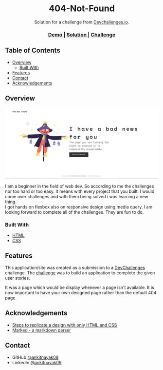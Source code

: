 <!-- Please update value in the {}  -->

<h1 align="center">404-Not-Found</h1>

<div align="center">
   Solution for a challenge from  <a href="http://devchallenges.io" target="_blank">Devchallenges.io</a>.
</div>

<div align="center">
  <h3>
    <a href="https://ankitnayak09.github.io/Devchallenge-404-not-found-/">
      Demo
    </a>
    <span> | </span>
    <a href="https://github.com/ankitnayak09/Devchallenge-404-not-found-">
      Solution
    </a>
    <span> | </span>
    <a href="https://devchallenges.io/challenges/wBunSb7FPrIepJZAg0sY">
      Challenge
    </a>
  </h3>
</div>

<!-- TABLE OF CONTENTS -->

## Table of Contents

- [Overview](#overview)
  - [Built With](#built-with)
- [Features](#features)
- [Contact](#contact)
- [Acknowledgements](#acknowledgements)

<!-- OVERVIEW -->

## Overview

![screenshot](Desktop-View.jpg)


I am a beginner in the field of web dev. So according to me the challenges nor too hard or too easy. It means with every project that you built. I would come over challenges and with them being solved i was learning a new thing.  
I got hands on flexbox also on responsive design using media query. 
I am looking forward to complete all of the challenges. They are fun to do.
### Built With

- [HTML](https://www.w3schools.com/html/default.asp)
- [CSS](https://www.w3schools.com/css/default.asp)

## Features

This application/site was created as a submission to a [DevChallenges](https://devchallenges.io/challenges) challenge. The [challenge](https://devchallenges.io/challenges/wBunSb7FPrIepJZAg0sY) was to build an application to complete the given user stories.

It was a page which would be display whenever a page isn't available. It is now important to have your own designed page rather than the default 404 page.


## Acknowledgements

<!-- This section should list any articles or add-ons/plugins that helps you to complete the project. This is optional but it will help you in the future. For exmpale -->

- [Steps to replicate a design with only HTML and CSS](https://devchallenges-blogs.web.app/how-to-replicate-design/)
- [Marked - a markdown parser](https://github.com/chjj/marked)

## Contact

- GitHub [@ankitnayak09](https://github.com/ankitnayak09)
- LinkedIn [@ankitnayak09](https://linkedin.com/ankitnayak09)
